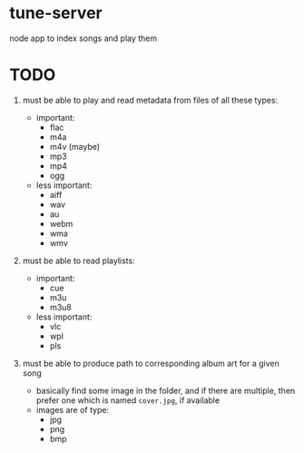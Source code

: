 tune-server
===========

node app to index songs and play them

# TODO

1. must be able to play and read metadata from files of all these types:
    - important:
        - flac
        - m4a
        - m4v (maybe)
        - mp3
        - mp4
        - ogg
    - less important:
        - aiff
        - wav
        - au
        - webm
        - wma
        - wmv

2. must be able to read playlists:
    - important:
        - cue
        - m3u
        - m3u8
    - less important:
        - vlc
        - wpl
        - pls

3. must be able to produce path to corresponding album art for a given song
    - basically find some image in the folder, and if there are multiple, then prefer one which is named `cover.jpg`, if available
    - images are of type:
        - jpg
        - png
        - bmp
